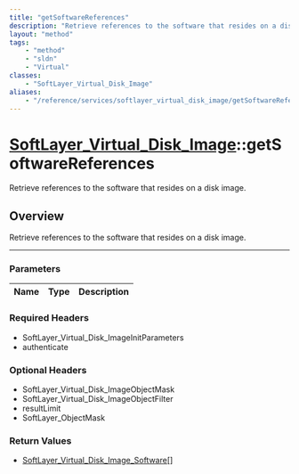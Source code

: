 ```yaml
---
title: "getSoftwareReferences"
description: "Retrieve references to the software that resides on a disk image."
layout: "method"
tags:
    - "method"
    - "sldn"
    - "Virtual"
classes:
    - "SoftLayer_Virtual_Disk_Image"
aliases:
    - "/reference/services/softlayer_virtual_disk_image/getSoftwareReferences"
---
```

# [SoftLayer_Virtual_Disk_Image](/reference/services/SoftLayer_Virtual_Disk_Image)::getSoftwareReferences


Retrieve references to the software that resides on a disk image.


## Overview 
Retrieve references to the software that resides on a disk image.

-----

### Parameters 
|Name | Type | Description |
| --- | --- | --- |


### Required Headers
* SoftLayer_Virtual_Disk_ImageInitParameters
* authenticate


### Optional Headers
* SoftLayer_Virtual_Disk_ImageObjectMask
* SoftLayer_Virtual_Disk_ImageObjectFilter
* resultLimit
* SoftLayer_ObjectMask

### Return Values
* <a href='/reference/datatypes/SoftLayer_Virtual_Disk_Image_Software'>SoftLayer_Virtual_Disk_Image_Software[] </a>




